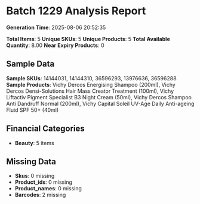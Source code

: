 # Batch 1229 Analysis Report

**Generation Time**: 2025-08-06 20:52:35

**Total Items**: 5
**Unique SKUs**: 5
**Unique Products**: 5
**Total Available Quantity**: 8.00
**Near Expiry Products**: 0

## Sample Data
**Sample SKUs**: 14144031, 14144310, 36596293, 13976636, 36596288
**Sample Products**: Vichy Dercos Energising Shampoo (200ml), Vichy Dercos Densi-Solutions Hair Mass Creator Treatment (100ml), Vichy Liftactiv Pigment Specialist B3 Night Cream (50ml), Vichy Dercos Shampoo Anti Dandruff Normal (200ml), Vichy Capital Soleil UV-Age Daily Anti-ageing Fluid SPF 50+ (40ml)

## Financial Categories
- **Beauty**: 5 items

## Missing Data
- **Skus**: 0 missing
- **Product_ids**: 0 missing
- **Product_names**: 0 missing
- **Barcodes**: 2 missing
